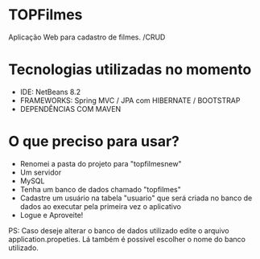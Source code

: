﻿# TOPFilmes
Aplicação Web para cadastro de filmes. /CRUD

# Tecnologias utilizadas no momento

- IDE: NetBeans 8.2
- FRAMEWORKS: Spring MVC / JPA com HIBERNATE / BOOTSTRAP
- DEPENDÊNCIAS COM MAVEN

# O que preciso para usar?

- Renomei a pasta do projeto para "topfilmesnew"
- Um servidor
- MySQL 
- Tenha um banco de dados chamado "topfilmes"
- Cadastre um usuário na tabela "usuario" que será criada no banco de dados ao executar pela primeira vez o aplicativo
- Logue e Aproveite!

PS: Caso deseje alterar o banco de dados utilizado edite o arquivo application.propeties. Lá também é possivel escolher o nome do banco utilizado.
